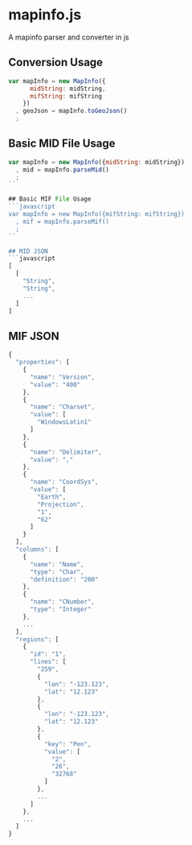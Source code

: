 # mapinfo.js
A mapinfo parser and converter in js


## Conversion Usage
```javascript
var mapInfo = new MapInfo({
      midString: midString,
      mifString: mifString
    })
  , geoJson = mapInfo.toGeoJson()
  ;
```

## Basic MID File Usage
```javascript
var mapInfo = new MapInfo({midString: midString})
  , mid = mapInfo.parseMid()
  ;
``

## Basic MIF File Usage
```javascript
var mapInfo = new MapInfo({mifString: mifString})
  , mif = mapInfo.parseMif()
  ;
``

## MID JSON
```javascript
[
  [
    "String",
    "String",
    ...
  ]
]
```

## MIF JSON
```javascript
{
  "properties": [
    {
      "name": "Version",
      "value": "400"
    },
    {
      "name": "Charset",
      "value": [
        "WindowsLatin1"
      ]
    },
    {
      "name": "Delimiter",
      "value": ","
    },
    {
      "name": "CoordSys",
      "value": [
        "Earth",
        "Projection",
        "1",
        "62"
      ]
    }
  ],
  "columns": [
    {
      "name": "Name",
      "type": "Char",
      "definition": "200"
    },
    {
      "name": "CNumber",
      "type": "Integer"
    },
    ...
  ],
  "regions": [
    {
      "id": "1",
      "lines": [
        "259",
        {
          "lon": "-123.123",
          "lat": "12.123"
        },
        {
          "lon": "-123.123",
          "lat": "12.123"
        },
        {
          "key": "Pen",
          "value": [
            "2",
            "26",
            "32768"
          ]
        },
        ...
      ]
    },
    ...
  ]
}
```